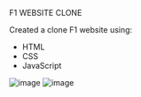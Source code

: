 F1 WEBSITE CLONE

Created a clone F1 website using:

- HTML
- CSS
- JavaScript

![image](https://github.com/Milan-Asad/F1-website/assets/79909176/33ea5a2f-afa8-4a02-af49-4070286fa285)
![image](https://github.com/Milan-Asad/F1-website/assets/79909176/7fa8359b-33f2-445e-8fee-e88046d6103f)

